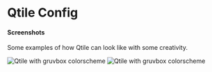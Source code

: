 # Qtile Config

#### Screenshots

Some examples of how Qtile can look like with some creativity.

![Qtile with gruvbox colorscheme](./examples/qtile-gruvbox-example2.png)
![Qtile with gruvbox colorscheme](./examples/qtile-gruvbox-example1.png)
